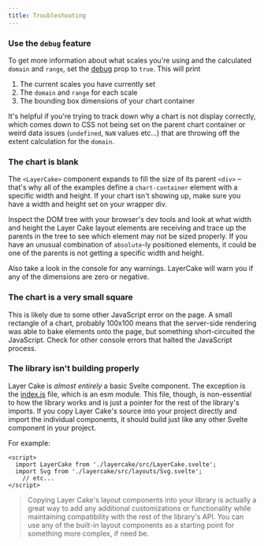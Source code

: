 ```yaml
---
title: Troubleshooting
---
```


### Use the `debug` feature

To get more information about what scales you're using and the calculated `domain` and `range`, set the [debug](/guide#debug) prop to `true`. This will print

1. The current scales you have currently set
2. The `domain` and `range` for each scale
3. The bounding box dimensions of your chart container

It's helpful if you're trying to track down why a chart is not display correctly, which comes down to CSS not being set on the parent chart container or weird data issues (`undefined`, `NaN` values etc...) that are throwing off the extent calculation for the `domain`.

### The chart is blank

The `<LayerCake>` component expands to fill the size of its parent `<div>` – that's why all of the examples define a `chart-container` element with a specific width and height. If your chart isn't showing up, make sure you have a width and height set on your wrapper div.

Inspect the DOM tree with your browser's dev tools and look at what width and height the Layer Cake layout elements are receiving and trace up the parents in the tree to see which element may not be sized properly. If you have an unusual combination of `absolute`-ly positioned elements, it could be one of the parents is not getting a specific width and height.

Also take a look in the console for any warnings. LayerCake will warn you if any of the dimensions are zero or negative.

### The chart is a very small square

This is likely due to some other JavaScript error on the page. A small rectangle of a chart, probably 100x100 means that the server-side rendering was able to bake elements onto the page, but something short-circuited the JavaScript. Check for other console errors that halted the JavaScript process.

### The library isn't building properly

Layer Cake is *almost entirely* a basic Svelte component. The exception is the [index.js](https://github.com/mhkeller/layercake/blob/bc13c6c38d54abc16d20ef37878fa707bf48a3bf/src/index.js) file, which is an esm module. This file, though, is non-essential to how the library works and is just a pointer for the rest of the library's imports. If you copy Layer Cake's source into your project directly and import the individual components, it should build just like any other Svelte component in your project.

For example:

```svelte
<script>
  import LayerCake from './layercake/src/LayerCake.svelte';
  import Svg from './layercake/src/layouts/Svg.svelte';
	// etc...
</script>
```

> Copying Layer Cake's layout components into your library is actually a great way to add any additional customizations or functionality while maintaining compatibility with the rest of the library's API. You can use any of the built-in layout components as a starting point for something more complex, if need be.
